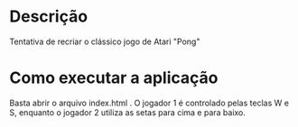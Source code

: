 # Descrição
Tentativa de recriar o clássico jogo de Atari "Pong"
# Como executar a aplicação
Basta abrir o arquivo index.html . O jogador 1 é controlado pelas teclas W e S, enquanto o jogador 2 utiliza as setas para cima e para baixo.
